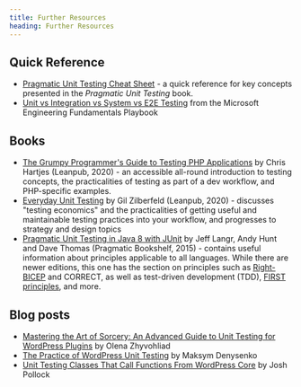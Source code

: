 ```yaml
---
title: Further Resources
heading: Further Resources
---
```


## Quick Reference
- [Pragmatic Unit Testing Cheat Sheet](https://media.pragprog.com/titles/utj/StandaloneSummary.pd) - a quick reference for key concepts presented in the _Pragmatic Unit Testing_ book.
- [Unit vs Integration vs System vs E2E Testing](https://microsoft.github.io/code-with-engineering-playbook/automated-testing/e2e-testing/testing-comparison/) from the Microsoft Engineering Fundamentals Playbook

## Books
- [The Grumpy Programmer's Guide to Testing PHP Applications](http://leanpub.com/grumpy-guide) by Chris Hartjes (Leanpub, 2020) - an accessible all-round introduction to testing concepts, the practicalities of testing as part of a dev workflow, and PHP-specific examples.
- [Everyday Unit Testing](http://leanpub.com/everydayunittesting) by Gil Zilberfeld (Leanpub, 2020) - discusses "testing economics" and the practicalities of getting useful and maintainable testing practices into your workflow, and progresses to strategy and design topics
- [Pragmatic Unit Testing in Java 8 with JUnit](https://learning.oreilly.com/library/view/pragmatic-unit-testing/9781680500769) by Jeff Langr, Andy Hunt and Dave Thomas (Pragmatic Bookshelf, 2015) - contains useful information about principles applicable to all languages. While there are newer editions, this one has the section on principles such as [Right-BICEP](./concepts/principles.md) and CORRECT, as well as test-driven development (TDD), [FIRST principles](./concepts/principles.md), and more.

## Blog posts
- [Mastering the Art of Sorcery: An Advanced Guide to Unit Testing for WordPress Plugins](https://starryarray.com/mastering-the-art-of-sorcery-an-advanced-guide-to-unit-testing-for-wordpress-plugins/) by Olena Zhyvohliad
- [The Practice of WordPress Unit Testing](https://wp-punk.com/the-practice-of-wordpress-unit-testing/) by Maksym Denysenko
- [Unit Testing Classes That Call Functions From WordPress Core](https://dev.to/shelob9/unit-testing-classes-that-call-functions-form-wordpress-core-3h5p) by Josh Pollock